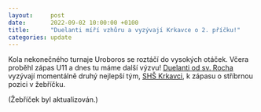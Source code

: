 ```yaml
---
layout:     post
date:       2022-09-02 10:00:00 +0100
title:      "Duelanti míří vzhůru a vyzývají Krkavce o 2. příčku!"
categories: update
---
```


Kola nekonečného turnaje Uroboros se roztáčí do vysokých otáček.
Včera proběhl zápas U11 a dnes tu máme další výzvu!
[Duelanti od sv. Rocha](https://www.facebook.com/duelanti) vyzývají momentálně druhý nejlepší tým, [SHŠ Krkavci](https://www.facebook.com/krkavci), k zápasu o stříbrnou pozici v žebříčku.

(Žebříček byl aktualizován.)